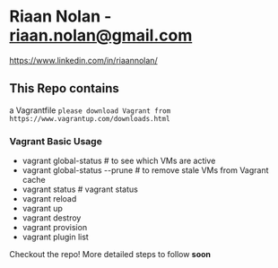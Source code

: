 # Riaan Nolan - riaan.nolan@gmail.com
https://www.linkedin.com/in/riaannolan/

## This Repo contains
a Vagrantfile `please download Vagrant from https://www.vagrantup.com/downloads.html`

### Vagrant Basic Usage
* vagrant global-status # to see which VMs are active
* vagrant global-status --prune # to remove stale VMs from Vagrant cache
* vagrant status # vagrant status
* vagrant reload
* vagrant up
* vagrant destroy
* vagrant provision
* vagrant plugin list

Checkout the repo! More detailed steps to follow __soon__
